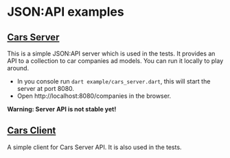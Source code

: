 # JSON:API examples

## [Cars Server](./cars_server)
This is a simple JSON:API server which is used in the tests. It provides an API to a collection to car companies ad models.
You can run it locally to play around.

- In you console run `dart example/cars_server.dart`, this will start the server at port 8080.
- Open http://localhost:8080/companies in the browser.

**Warning: Server API is not stable yet!**

## [Cars Client](./cars_client.dart)
A simple client for Cars Server API. It is also used in the tests.